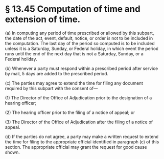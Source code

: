 # § 13.45   Computation of time and extension of time.

(a) In computing any period of time prescribed or allowed by this subpart, the date of the act, event, default, notice, or order is not to be included in the computation. The last day of the period so computed is to be included unless it is a Saturday, Sunday, or Federal holiday, in which event the period runs until the end of the next day that is not a Saturday, Sunday, or a Federal holiday.


(b) Whenever a party must respond within a prescribed period after service by mail, 5 days are added to the prescribed period.


(c) The parties may agree to extend the time for filing any document required by this subpart with the consent of—


(1) The Director of the Office of Adjudication prior to the designation of a hearing officer;


(2) The hearing officer prior to the filing of a notice of appeal; or


(3) The Director of the Office of Adjudication after the filing of a notice of appeal.


(d) If the parties do not agree, a party may make a written request to extend the time for filing to the appropriate official identified in paragraph (c) of this section. The appropriate official may grant the request for good cause shown.





